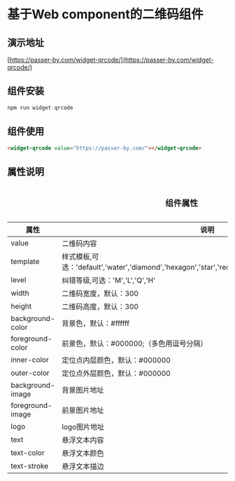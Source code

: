 # 基于Web component的二维码组件

## 演示地址
[https://passer-by.com/widget-qrcode/](https://passer-by.com/widget-qrcode/)


## 组件安装
```javascript
npm run widget-qrcode
```


## 组件使用
```html
<widget-qrcode value="https://passer-by.com/"></widget-qrcode>
```


## 属性说明
<table>
    <caption><h3>组件属性</h3></caption>
    <thead>
        <tr><th>属性</th><th>说明</th></tr>
    </thead>
    <tbody>
        <tr><td>value</td><td>二维码内容</td></tr>
        <tr><td>template</td><td>样式模板,可选：'default','water','diamond','hexagon','star','rect','bar','heart','glitter','stroke','fusion'</td></tr>
        <tr><td>level</td><td>纠错等级,可选：'M','L','Q','H'</td></tr>
        <tr><td>width</td><td>二维码宽度，默认：300</td></tr>
        <tr><td>height</td><td>二维码高度，默认：300</td></tr>
        <tr><td>background-color</td><td>背景色，默认：#ffffff</td></tr>
        <tr><td>foreground-color</td><td>前景色，默认：#000000;（多色用逗号分隔）</td></tr>
        <tr><td>inner-color</td><td>定位点内层颜色，默认：#000000</td></tr>
        <tr><td>outer-color</td><td>定位点外层颜色，默认：#000000</td></tr>
        <tr><td>background-image</td><td>背景图片地址</td></tr>
        <tr><td>foreground-image</td><td>前景图片地址</td></tr>
        <tr><td>logo</td><td>logo图片地址</td></tr>
        <tr><td>text</td><td>悬浮文本内容</td></tr>
        <tr><td>text-color</td><td>悬浮文本颜色</td></tr>
        <tr><td>text-stroke</td><td>悬浮文本描边</td></tr>
    </tbody>
</table>
